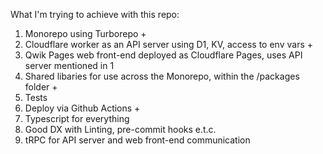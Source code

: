 What I'm trying to achieve with this repo:

1. Monorepo using Turborepo +
2. Cloudflare worker as an API server using D1, KV, access to env vars +
3. Qwik Pages web front-end deployed as Cloudflare Pages, uses API server mentioned in 1
4. Shared libaries for use across the Monorepo, within the /packages folder +
5. Tests
6. Deploy via Github Actions +
7. Typescript for everything
8. Good DX with Linting, pre-commit hooks e.t.c.
9. tRPC for API server and web front-end communication
